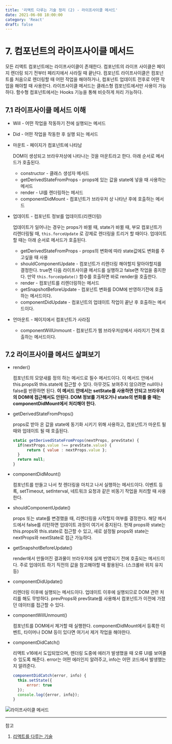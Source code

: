 ```yaml
---
title: '리액트 다루는 기술 정리 (2) - 라이프사이클 메서드'
date: 2021-06-08 18:00:00
category: 'React'
draft: false
---
```


# 7. 컴포넌트의 라이프사이클 메서드

모든 리액트 컴포넌트에는 라이프사이클이 존재한다. 컴포넌트의 라이프 사이클은 페이지 렌더링 되기 전부터 페리지에서 사라질 때 끝난다. 컴포넌트 라이프사이클은 컴포넌트를 처음으로 렌더링할 때 어떤 작업을 해야하거나, 컴포넌트 업데이트 전후로 어떤 작업을 해야할 때 사용한다. 라이프사이클 메서드는 클래스형 컴포넌트에서만 사용이 가능하다. 함수형 컴포넌트에서는 Hooks 기능을 통해 비슷하게 처리 가능하다.

## 7.1 라이프사이클 메서드 이해

- Will - 어떤 작업을 작동하기 전에 실행되는 메서드
- Did - 어떤 작업을 작동한 후 실행 되는 메서드

- 마운트 - 페이지가 컴포넌트에 나타남

  DOM이 생성되고 브라우저상에 나타나는 것을 마운트라고 한다. 아래 순서로 메서드가 호출된다.

  - constructor - 클래스 생성자 메서드
  - getDerivedStateFromProps - props에 있는 값을 state에 넣을 때 사용하는 메서드
  - render - UI를 렌더링하는 메서드
  - componentDidMount - 컴포넌트가 브라우저 상 나타난 후에 호출하는 메서드

- 업데이트 - 컴포넌트 정보를 업데이트(리렌더링)

  업데이트가 일어나는 경우는 props가 바뀔 때, state가 바뀔 때, 부모 컴포넌트가 리렌더링될 때, `this.forceUpdate` 로 강제로 렌더링을 트리거 할 때이다. 업데이트할 때는 아래 순서로 메서드가 호출된다.

  - getDerivedStateFromProps - props의 변화에 따라 state값에도 변화를 주고싶을 때 사용
  - shouldComponentUpdate - 컴포넌트가 리렌더링 해야할지 말아야할지를 결정한다. true면 다음 라이프사이클 메서드를 실행하고 false면 작업을 중지한다. 만약 `this.forceUpdate()` 함수를 호출하면 바로 render을 호출한다.
  - render - 컴포넌트를 리렌더링하는 메서드
  - getSnapshotBeforeUpdate - 컴포넌트 변화를 DOM에 반영하기전에 호출하는 메서드이다.
  - componentDidUpdate - 컴포넌트의 업데이트 작업이 끝난 후 호출하는 메서드이다.

- 언마운트 - 페이지에서 컴포넌트가 사라짐
  - componentWillUnmount - 컴포넌트가 웹 브라우저상에서 사라지기 전에 호출하는 메서드이다.

## 7.2 라이프사이클 메서드 살펴보기

- render()

  컴포넌트의 모양새를 정의 하는 메서드로 필수 메서드이다. 이 메서드 안에서 this.props와 this.state에 접근할 수 있다. 아무것도 보여주지 않으려면 null이나 false를 반환하면 된다. **이 메서드 안에서는 setState를 사용하면 안되고 브라우저의 DOM에 접근해서도 안된다. DOM 정보를 가져오거나 state의 변화를 줄 때는 componentDidMount에서 처리해야 한다.**

- getDerivedStateFromProps()

  props로 받아 온 값을 state에 동기화 시키기 위해 사용하고, 컴포넌트가 마운트 될 때와 업데이트 될 때 호출된다.

  ```jsx
  static getDerivedStateFromProps(nextProps, prevState) {
  	if(nextProps.value !== prevState.value) {
  		return { value : nextProps.value };
  	}
  	return null;
  }
  ```

- componentDidMount()

  컴포넌트를 만들고 나서 첫 렌더링을 마치고 나서 실행하는 메서드이다. 이벤트 등록, setTimeout, setInterval, 네트워크 요청과 같은 비동기 작업을 처리할 때 사용한다.

- shouldComponentUpdate()

  props 또는 state를 변경했을 때, 리렌더링을 시작할지 여부를 결정한다. 해당 메서드에서 false를 리턴하면 업데이트 과정이 여기서 중지된다. 현재 props와 state는 this.props와 this.state로 접근할 수 있고, 새로 설정될 props와 state는 nextProps와 nextState로 접근 가능하다.

- getSnapshotBeforeUpdate()

  render에서 만들어진 결과물이 브라우저에 실제 반영되기 전에 호출되는 메서드이다. 주로 업데이트 하기 직전의 값을 참고해야할 때 활용된다. (스크롤바 위치 유지 등)

- componentDidUpdate()

  리렌더링 이후에 실행되는 메서드이다. 업데이트 이후에 실행되므로 DOM 관련 처리를 해도 무방하다. prevProps와 prevState를 사용해서 컴포넌트가 이전에 가졌던 데이터를 접근할 수 있다.

- componentWillUnmount()

  컴포넌트를 DOM에서 제거할 때 실행한다. componentDidMount에서 등록한 이벤트, 타이머나 DOM 등이 있다면 여기서 제거 작업을 해야한다.

- componentDidCatch()

  리액트 v16에서 도입되었으며, 렌더링 도중에 에러가 발생했을 때 오류 UI를 보여줄 수 있도록 해준다. error는 어떤 에러인지 알려주고, info는 어떤 코드에서 발생했는지 알려준다.

  ```jsx
  componentDidCatch(error, info) {
  	this.setState({
  		error: true
  	});
  	console.log({error, info});
  }
  ```

![라이프사이클 메서드](https://media.vlpt.us/images/whdvkf92/post/745af11e-6b8c-454e-ae70-7c0f1c089d60/%EB%A6%AC%EC%95%A1%ED%8A%B8%20%EB%9D%BC%EC%9D%B4%ED%94%84%EC%82%AC%EC%9D%B4%ED%81%B4%20%EB%A9%94%EC%84%9C%EB%93%9C.JPG)

---

참고

1. [리액트를 다루는 기술](https://book.naver.com/bookdb/book_detail.nhn?bid=15372757)
